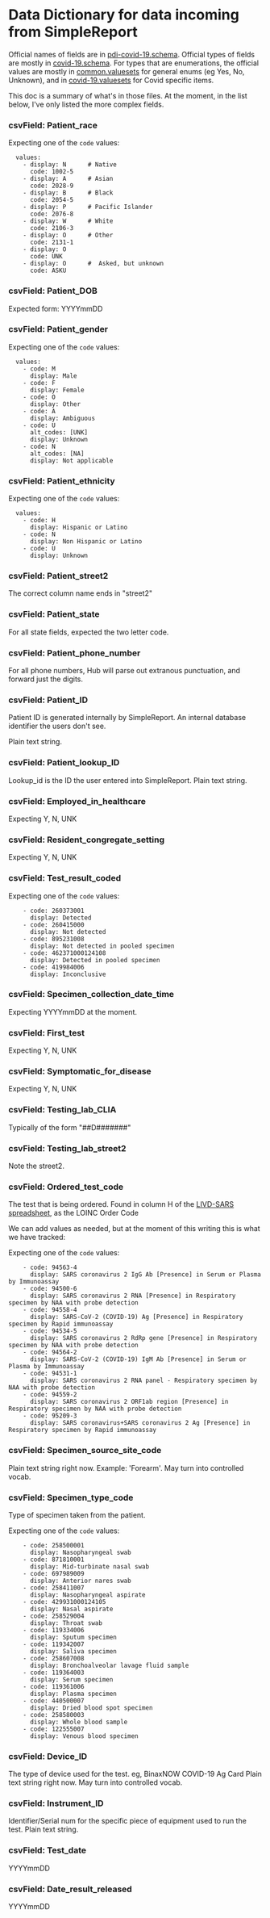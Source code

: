 # Data Dictionary for data incoming from SimpleReport

Official names of fields are in [pdi-covid-19.schema](./metadata/PrimeDataInput/pdi-covid-19.schema).
Official types of fields are mostly in [covid-19.schema](./metadata/covid-19.schema).
For types that are enumerations, the official values are mostly in [common.valuesets](./metadata/common.valuesets) for general enums (eg Yes, No, Unknown), and in [covid-19.valuesets](./metadata/covid-19.valuesets) for Covid specific items.

This doc is a summary of what's in those files.  At the moment, in the list below, I've only listed the more complex fields.

### csvField: Patient_race

Expecting one of the `code` values:

```
  values:
    - display: N      # Native
      code: 1002-5
    - display: A      # Asian
      code: 2028-9
    - display: B      # Black
      code: 2054-5
    - display: P      # Pacific Islander
      code: 2076-8
    - display: W      # White
      code: 2106-3
    - display: O      # Other
      code: 2131-1
    - display: O
      code: UNK
    - display: O      #  Asked, but unknown
      code: ASKU
```

### csvField: Patient_DOB

Expected form:   YYYYmmDD

### csvField: Patient_gender

Expecting one of the `code` values:

```
  values:
    - code: M
      display: Male
    - code: F
      display: Female
    - code: O
      display: Other
    - code: A
      display: Ambiguous
    - code: U
      alt_codes: [UNK]
      display: Unknown
    - code: N
      alt_codes: [NA]
      display: Not applicable
```

### csvField: Patient_ethnicity

Expecting one of the `code` values:

```
  values:
    - code: H
      display: Hispanic or Latino
    - code: N
      display: Non Hispanic or Latino
    - code: U
      display: Unknown
```

### csvField: Patient_street2

The correct column name ends in "street2"

### csvField: Patient_state

For all state fields, expected the two letter code.

### csvField: Patient_phone_number

For all phone numbers, Hub will parse out extranous punctuation, and forward just the digits.

### csvField: Patient_ID

Patient ID is generated internally by SimpleReport.  An internal database identifier the users don't see.

Plain text string.

###    csvField: Patient_lookup_ID

Lookup_id is the ID the user entered into SimpleReport.  Plain text string.

### csvField: Employed_in_healthcare

Expecting Y, N, UNK

### csvField: Resident_congregate_setting

Expecting Y, N, UNK

### csvField: Test_result_coded

Expecting one of the `code` values:

```
    - code: 260373001
      display: Detected
    - code: 260415000
      display: Not detected
    - code: 895231008
      display: Not detected in pooled specimen
    - code: 462371000124108
      display: Detected in pooled specimen
    - code: 419984006
      display: Inconclusive
```

### csvField: Specimen_collection_date_time

Expecting YYYYmmDD at the moment.  

### csvField: First_test

Expecting Y, N, UNK

### csvField: Symptomatic_for_disease

Expecting Y, N, UNK

### csvField: Testing_lab_CLIA

Typically of the form "##D#######"

### csvField: Testing_lab_street2

Note the street2.

### csvField: Ordered_test_code

The test that is being ordered.  Found in column H of the [LIVD-SARS spreadsheet](https://www.cdc.gov/csels/dls/documents/livd_test_code_mapping/LIVD-SARS-CoV-2-2020-10-21.xlsx), as the LOINC Order Code

We can add values as needed, but at the moment of this writing this is what we have tracked:

Expecting one of the `code` values:

```
    - code: 94563-4
      display: SARS coronavirus 2 IgG Ab [Presence] in Serum or Plasma by Immunoassay
    - code: 94500-6
      display: SARS coronavirus 2 RNA [Presence] in Respiratory specimen by NAA with probe detection
    - code: 94558-4
      display: SARS-CoV-2 (COVID-19) Ag [Presence] in Respiratory specimen by Rapid immunoassay
    - code: 94534-5
      display: SARS coronavirus 2 RdRp gene [Presence] in Respiratory specimen by NAA with probe detection
    - code: 94564-2
      display: SARS-CoV-2 (COVID-19) IgM Ab [Presence] in Serum or Plasma by Immunoassay
    - code: 94531-1
      display: SARS coronavirus 2 RNA panel - Respiratory specimen by NAA with probe detection
    - code: 94559-2
      display: SARS coronavirus 2 ORF1ab region [Presence] in Respiratory specimen by NAA with probe detection
    - code: 95209-3
      display: SARS coronavirus+SARS coronavirus 2 Ag [Presence] in Respiratory specimen by Rapid immunoassay
```

### csvField: Specimen_source_site_code

Plain text string right now.  Example: 'Forearm'.  May turn into controlled vocab.

### csvField: Specimen_type_code

Type of specimen taken from the patient.   

Expecting one of the `code` values:

```
    - code: 258500001
      display: Nasopharyngeal swab
    - code: 871810001
      display: Mid-turbinate nasal swab
    - code: 697989009
      display: Anterior nares swab
    - code: 258411007
      display: Nasopharyngeal aspirate
    - code: 429931000124105
      display: Nasal aspirate
    - code: 258529004
      display: Throat swab
    - code: 119334006
      display: Sputum specimen
    - code: 119342007
      display: Saliva specimen
    - code: 258607008
      display: Bronchoalveolar lavage fluid sample
    - code: 119364003
      display: Serum specimen
    - code: 119361006
      display: Plasma specimen
    - code: 440500007
      display: Dried blood spot specimen
    - code: 258580003
      display: Whole blood sample
    - code: 122555007
      display: Venous blood specimen
```

### csvField: Device_ID

The type of device used for the test.  eg, BinaxNOW COVID-19 Ag Card
Plain text string right now.   May turn into controlled vocab.

### csvField: Instrument_ID

Identifier/Serial num for the specific piece of equipment used to run the test.
Plain text string.

### csvField: Test_date

YYYYmmDD

### csvField: Date_result_released

YYYYmmDD
